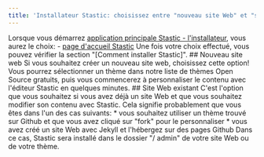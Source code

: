 ```yaml
---
title: 'Installateur Stastic: choisissez entre "nouveau site Web" et "site existant"'
---
```

Lorsque vous démarrez [application principale Stastic - l'installateur](https://stastic.net), vous aurez le choix: - [page d'accueil Stastic](https://www.stastic.net//assets/2019-08-03-529309.png) Une fois votre choix effectué, vous pouvez vérifier la section "[Comment installer Stastic]". ## Nouveau site web Si vous souhaitez créer un nouveau site web, choisissez cette option! Vous pourrez sélectionner un thème dans notre liste de thèmes Open Source gratuits, puis vous commencerez à personnaliser le contenu avec l'éditeur Stastic en quelques minutes. ## Site Web existant C'est l'option que vous souhaitez si vous avez déjà un site Web et que vous souhaitez modifier son contenu avec Stastic. Cela signifie probablement que vous êtes dans l'un des cas suivants: * vous souhaitez utiliser un thème trouvé sur Github et que vous avez cliqué sur "fork" pour le personnaliser * vous avez créé un site Web avec Jekyll et l'hébergez sur des pages Github Dans ce cas, Stastic sera installé dans le dossier "/ admin" de votre site Web ou de votre thème.
